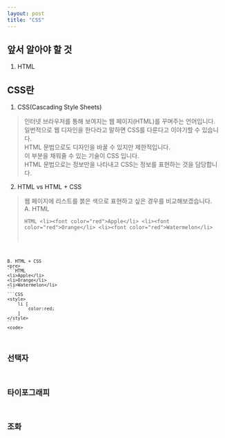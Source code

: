 ```yaml
---
layout: post
title: "CSS"
---
```


## 앞서 알아야 할 것
1. HTML

## CSS란
1. CSS(Cascading Style Sheets)
> 인터넷 브라우저를 통해 보여지는 웹 페이지(HTML)를 꾸며주는 언어입니다.  
일번적으로 웹 디자인을 한다라고 말하면 CSS를 다룬다고 이야기할 수 있습니다.  
> HTML 문법으로도 디자인을 바꿀 수 있지만 제한적입니다.  
이 부분을 채워줄 수 있는 기술이 CSS 입니다.  
HTML 문법으로는 정보만을 나타내고 CSS는 정보를 표현하는 것을 담당합니다.  

2. HTML vs HTML + CSS
> 웹 페이지에 리스트를 붉은 색으로 표현하고 싶은 경우를 비교해보겠습니다.  
    A. HTML
    <pre>
    ```HTML
    <li><font color="red">Apple</li>
    <li><font color="red">Orange</li>
    <li><font color="red">Watermelon</li>
    ```
    <code>
    
    B. HTML + CSS
    <pre>
    ```HTML
    <li>Apple</li>
    <li>Orange</li>
    <li>Watermelon</li>
    ```
    ```CSS
    <style>
        li [
            color:red;
        ]
    </style>
    ```
    <code>


## 선택자

## 타이포그래피

## 조화
